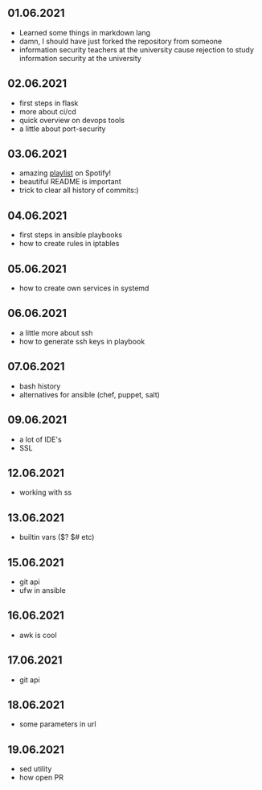 ## 01.06.2021
 - Learned some things in markdown lang
 - damn, I should have just forked the repository from someone
 - information security teachers at the university cause rejection to study information security at the university
## 02.06.2021
 - first steps in flask
 - more about ci/cd
 - quick overview on devops tools
 - a little about port-security
## 03.06.2021
 - amazing [playlist](https://open.spotify.com/playlist/37i9dQZF1DX5trt9i14X7j?si=utsRtzczRHyy-fe3Npbn7w) on Spotify!
 - beautiful README is important
 - trick to clear all history of commits:)
## 04.06.2021
 - first steps in ansible playbooks
 - how to create rules in iptables
## 05.06.2021
 - how to create own services in systemd
## 06.06.2021
 - a little more about ssh
 - how to generate ssh keys in playbook
## 07.06.2021
 - bash history
 - alternatives for ansible (chef, puppet, salt)
## 09.06.2021
 - a lot of IDE's
 - SSL
## 12.06.2021
 - working with ss
## 13.06.2021
 - builtin vars ($? $# etc)
## 15.06.2021
 - git api
 - ufw in ansible
## 16.06.2021
 - awk is cool
## 17.06.2021
 - git api
## 18.06.2021
 - some parameters in url
## 19.06.2021
 - sed utility
 - how open PR
